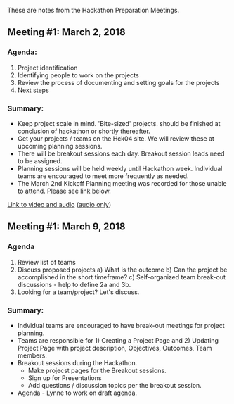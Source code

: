 These are notes from the Hackathon Preparation Meetings.

## Meeting #1: March 2, 2018

### Agenda:
1) Project identification 
2) Identifying people to work on the projects
3) Review the process of documenting and setting goals for the projects
4) Next steps

### Summary:
  * Keep project scale in mind.  'Bite-sized' projects.  should be finished at conclusion of hackathon or shortly thereafter. 
  * Get your projects / teams on the Hck04 site. We will review these at upcoming planning sessions. 
  * There will be breakout sessions each day.  Breakout session leads need to be assigned.  
  * Planning sessions will be held weekly until Hackathon week.  Individual teams are encouraged to meet more frequently as needed. 
  * The March 2nd Kickoff Planning meeting was recorded for those unable to attend.  Please see link below.  

[Link to video and audio](https://zoom.us/recording/play/17HsknCw3e_bDHvRvNQH8IrEEPiBE4Zu1n3oom3b8reDlJh7zSficSA6PWVlfHF3) ([audio only](https://zoom.us/recording/play/giTjARiw7K70Wx_8dLfn2hHy3RUruy-wLzAnrnRSWF1hlZg-XhjBPL2qWGGqhYiV ))



## Meeting #1: March 9, 2018

### Agenda
1) Review list of teams
2) Discuss proposed projects
 a) What is the outcome
 b) Can the project be accomplished in the short timeframe?
 c) Self-organized team break-out discussions - help to define 2a and 3b.
3) Looking for a team/project?  Let's discuss.

### Summary:  
  * Indvidual teams are encouraged to have break-out meetings for project planning. 
  * Teams are responsible for 1) Creating a Project Page and 2) Updating Project Page with project description, Objectives, Outcomes, Team members.
  * Breakout sessions during the Hackathon.
    * Make projecst pages for the Breakout sessions.
    * Sign up for Presentations
    * Add questions / discussion topics per the breakout session.
  * Agenda - Lynne to work on draft agenda.  

